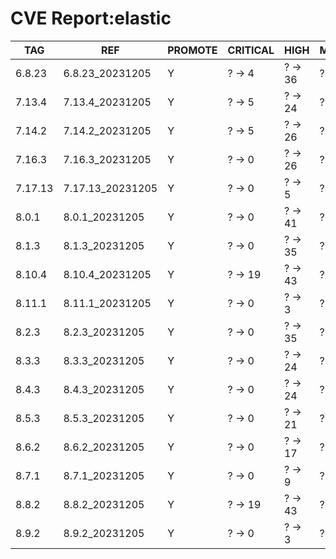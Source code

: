 # CVE Report:elastic
|   TAG   |       REF        | PROMOTE | CRITICAL |  HIGH   | MEDIUM  |   LOW   | UNKNOWN |
|---------|------------------|---------|----------|---------|---------|---------|---------|
| 6.8.23  | 6.8.23_20231205  | Y       | ? -> 4   | ? -> 36 | ? -> 29 | ? -> 2  | ? -> 0  |
| 7.13.4  | 7.13.4_20231205  | Y       | ? -> 5   | ? -> 24 | ? -> 40 | ? -> 5  | ? -> 0  |
| 7.14.2  | 7.14.2_20231205  | Y       | ? -> 5   | ? -> 26 | ? -> 44 | ? -> 5  | ? -> 0  |
| 7.16.3  | 7.16.3_20231205  | Y       | ? -> 0   | ? -> 26 | ? -> 44 | ? -> 23 | ? -> 0  |
| 7.17.13 | 7.17.13_20231205 | Y       | ? -> 0   | ? -> 5  | ? -> 20 | ? -> 19 | ? -> 0  |
| 8.0.1   | 8.0.1_20231205   | Y       | ? -> 0   | ? -> 41 | ? -> 44 | ? -> 24 | ? -> 0  |
| 8.1.3   | 8.1.3_20231205   | Y       | ? -> 0   | ? -> 35 | ? -> 41 | ? -> 24 | ? -> 0  |
| 8.10.4  | 8.10.4_20231205  | Y       | ? -> 19  | ? -> 43 | ? -> 41 | ? -> 5  | ? -> 0  |
| 8.11.1  | 8.11.1_20231205  | Y       | ? -> 0   | ? -> 3  | ? -> 11 | ? -> 18 | ? -> 0  |
| 8.2.3   | 8.2.3_20231205   | Y       | ? -> 0   | ? -> 35 | ? -> 45 | ? -> 24 | ? -> 0  |
| 8.3.3   | 8.3.3_20231205   | Y       | ? -> 0   | ? -> 24 | ? -> 42 | ? -> 24 | ? -> 0  |
| 8.4.3   | 8.4.3_20231205   | Y       | ? -> 0   | ? -> 24 | ? -> 31 | ? -> 21 | ? -> 0  |
| 8.5.3   | 8.5.3_20231205   | Y       | ? -> 0   | ? -> 21 | ? -> 26 | ? -> 22 | ? -> 0  |
| 8.6.2   | 8.6.2_20231205   | Y       | ? -> 0   | ? -> 17 | ? -> 27 | ? -> 22 | ? -> 0  |
| 8.7.1   | 8.7.1_20231205   | Y       | ? -> 0   | ? -> 9  | ? -> 23 | ? -> 22 | ? -> 0  |
| 8.8.2   | 8.8.2_20231205   | Y       | ? -> 19  | ? -> 43 | ? -> 41 | ? -> 5  | ? -> 0  |
| 8.9.2   | 8.9.2_20231205   | Y       | ? -> 0   | ? -> 3  | ? -> 16 | ? -> 21 | ? -> 0  |

